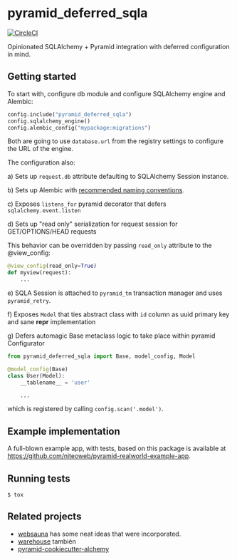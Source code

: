 # pyramid_deferred_sqla

[![CircleCI](https://circleci.com/gh/niteoweb/pyramid_deferred_sqla/tree/master.svg?style=svg&circle-token=9eedb407ec3c7ac7aa98cd1a4563d9c3126e33cf)](https://circleci.com/gh/niteoweb/pyramid_deferred_sqla/tree/master)

<!-- Project is not available in PYPI -->

Opinionated SQLAlchemy + Pyramid integration with deferred configuration in mind.

## Getting started

To start with, configure db module and configure SQLAlchemy engine and Alembic:

```python
config.include("pyramid_deferred_sqla")
config.sqlalchemy_engine()
config.alembic_config("mypackage:migrations")
```

Both are going to use `database.url` from the registry settings to
configure the URL of the engine.

The configuration also:

a) Sets up `request.db` attribute defaulting to SQLAlchemy Session instance.

b) Sets up Alembic with [recommended naming conventions](http://alembic.zzzcomputing.com/en/latest/naming.html).

c) Exposes `listens_for` pyramid decorator that defers `sqlalchemy.event.listen`

d) Sets up "read only" serialization for request session for GET/OPTIONS/HEAD requests

This behavior can be overridden by passing `read_only` attribute to the @view_config:

```python
@view_config(read_only=True)
def myview(request):
    ...
```

e) SQLA Session is attached to `pyramid_tm` transaction manager and uses `pyramid_retry`.

f) Exposes `Model` that ties abstract class with `id` column as uuid primary key and sane __repr__ implementation

g) Defers automagic Base metaclass logic to take place within pyramid Configurator

```python
from pyramid_deferred_sqla import Base, model_config, Model

@model_config(Base)
class User(Model):
    __tablename__ = 'user'

    ...
```

which is registered by calling `config.scan('.model')`.

## Example implementation

A full-blown example app, with tests, based on this package is available at https://github.com/niteoweb/pyramid-realworld-example-app.

## Running tests

    $ tox

## Related projects

- [websauna](https://github.com/websauna/websauna/tree/master/websauna/system/model)
  has some neat ideas that were incorporated.
- [warehouse](https://github.com/pypa/warehouse/blob/master/warehouse/db.py)
  también
- [pyramid-cookiecutter-alchemy](https://github.com/Pylons/pyramid-cookiecutter-alchemy)

